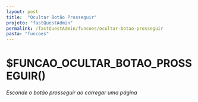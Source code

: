 ```yaml
---
layout: post
title:  "Ocultar Botão Prosseguir"
projeto: "fastQuestAdmin"
permalink: /fastQuestAdmin/funcoes/ocultar-botao-prosseguir
pasta: "funcoes"
---
```

# $FUNCAO_OCULTAR_BOTAO_PROSSEGUIR()

*Esconde o botão prosseguir ao carregar uma página*